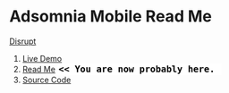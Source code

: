 Adsomnia Mobile Read Me
===

[Disrupt]( http://adsomnia.github.io/mobile/r3/video-test.html ) 

1. [Live Demo]( http://adsomnia.github.io/mobile/latest )  
2. [Read Me]( http://adsomnia.github.io/mobile/ "view the files as apps." ) <input value="<< You are now probably here." size=28 style="font:bold 12pt monospace;border-width:0;" >   
3. [Source Code]( https://github.com/adsomnia/adsomnia.github.io/tree/master/mobile "View the files as source code." ) <scan style=display:none ><< You are now probably here.</scan>  

